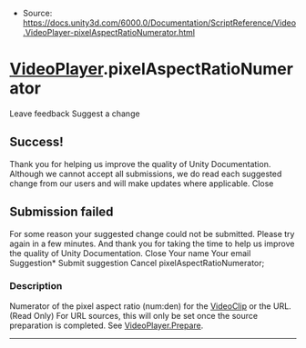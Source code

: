 * Source: https://docs.unity3d.com/6000.0/Documentation/ScriptReference/Video.VideoPlayer-pixelAspectRatioNumerator.html

#  [VideoPlayer](https://docs.unity3d.com/6000.0/Documentation/ScriptReference/Video.VideoPlayer.html).pixelAspectRatioNumerator
Leave feedback
Suggest a change
## Success!
Thank you for helping us improve the quality of Unity Documentation. Although we cannot accept all submissions, we do read each suggested change from our users and will make updates where applicable.
Close
## Submission failed
For some reason your suggested change could not be submitted. Please <a>try again</a> in a few minutes. And thank you for taking the time to help us improve the quality of Unity Documentation.
Close
Your name Your email Suggestion* Submit suggestion
Cancel
pixelAspectRatioNumerator; 
### Description
Numerator of the pixel aspect ratio (num:den) for the [VideoClip](https://docs.unity3d.com/6000.0/Documentation/ScriptReference/Video.VideoClip.html) or the URL. (Read Only)
For URL sources, this will only be set once the source preparation is completed. See [VideoPlayer.Prepare](https://docs.unity3d.com/6000.0/Documentation/ScriptReference/Video.VideoPlayer.Prepare.html).
* * *
